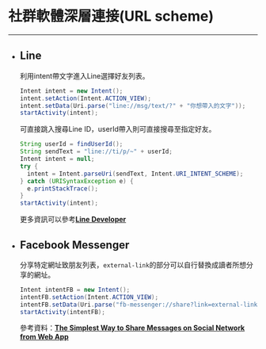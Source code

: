 # 社群軟體深層連接\(URL scheme\)

---

* ## Line

  利用intent帶文字進入Line選擇好友列表。

  ```java
  Intent intent = new Intent();
  intent.setAction(Intent.ACTION_VIEW);
  intent.setData(Uri.parse("line://msg/text/?" + "你想帶入的文字"));
  startActivity(intent);
  ```

  可直接跳入搜尋Line ID，userId帶入則可直接搜尋至指定好友。

  ```java
  String userId = findUserId();
  String sendText = "line://ti/p/~" + userId;
  Intent intent = null;
  try {
    intent = Intent.parseUri(sendText, Intent.URI_INTENT_SCHEME);
  } catch (URISyntaxException e) {
    e.printStackTrace();
  }
  startActivity(intent);
  ```

  更多資訊可以參考[**Line Developer**](https://developers.line.me/en/docs/messaging-api/using-line-url-scheme/#sending-text-messages)

* ## Facebook Messenger

  分享特定網址致朋友列表，`external-link`的部分可以自行替換成讀者所想分享的網址。

  ```java
  Intent intentFB = new Intent();
  intentFB.setAction(Intent.ACTION_VIEW);
  intentFB.setData(Uri.parse("fb-messenger://share?link=external-link&app_id=appid"));
  startActivity(intentFB);
  ```

  參考資料：[**The Simplest Way to Share Messages on Social Network from Web App**](https://medium.com/@balaji.sankar/the-simplest-way-to-share-messages-on-social-network-from-web-app-e349f5701e7f)



